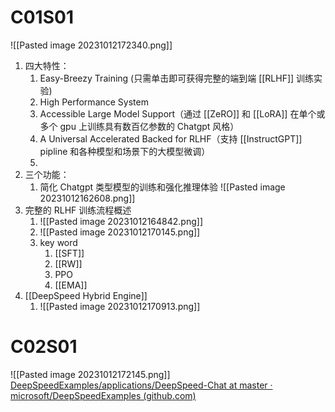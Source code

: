 
# C01S01
![[Pasted image 20231012172340.png]]
1. 四大特性：
	1. Easy-Breezy Training (只需单击即可获得完整的端到端 [[RLHF]] 训练实验) 
	2. High Performance System
	3. Accessible Large Model Support（通过 [[ZeRO]] 和 [[LoRA]] 在单个或多个 gpu 上训练具有数百亿参数的 Chatgpt 风格）
	4. A Universal Accelerated Backed for RLHF（支持 [[InstructGPT]] pipline 和各种模型和场景下的大模型微调）
	5. 
2. 三个功能：
	1. 简化 Chatgpt 类型模型的训练和强化推理体验 ![[Pasted image 20231012162608.png]]
3. 完整的 RLHF 训练流程概述
	1. ![[Pasted image 20231012164842.png]]
	2. ![[Pasted image 20231012170145.png]]
	3. key word
		1. [[SFT]]
		2. [[RW]]
		3. PPO
		4. [[EMA]]
4. [[DeepSpeed Hybrid Engine]]
	1. ![[Pasted image 20231012170913.png]]

# C02S01
![[Pasted image 20231012172145.png]]
[DeepSpeedExamples/applications/DeepSpeed-Chat at master · microsoft/DeepSpeedExamples (github.com)](https://github.com/microsoft/DeepSpeedExamples/tree/master/applications/DeepSpeed-Chat)
